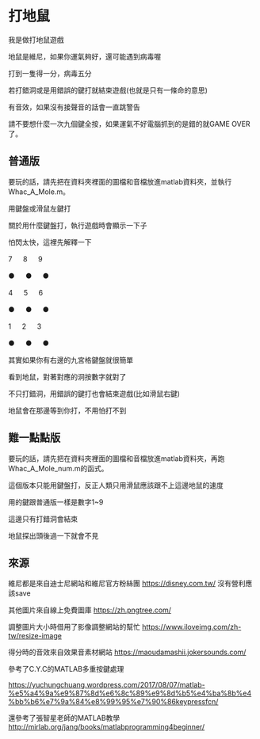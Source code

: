 # 打地鼠

我是做打地鼠遊戲

地鼠是維尼，如果你運氣夠好，還可能遇到病毒喔

打到一隻得一分，病毒五分

若打錯洞或是用錯誤的鍵打就結束遊戲(也就是只有一條命的意思)

有音效，如果沒有接聲音的話會一直跳警告

請不要想什麼一次九個鍵全按，如果運氣不好電腦抓到的是錯的就GAME OVER了。

## 普通版


要玩的話，請先把在資料夾裡面的圖檔和音檔放進matlab資料夾，並執行Whac_A_Mole.m。

用鍵盤或滑鼠左鍵打

關於用什麼鍵盤打，執行遊戲時會顯示一下子

怕閃太快，這裡先解釋一下

 7    　   8   　    9
 
 ●   　    ●    　  ●
 
 4    　   5    　   6

 ●     　  ●    　   ●
 
 1   　   2    　   3
 
 ●    　   ●   　   ●
 
其實如果你有右邊的九宮格鍵盤就很簡單

看到地鼠，對著對應的洞按數字就對了

不只打錯洞，用錯誤的鍵打也會結束遊戲(比如滑鼠右鍵)

地鼠會在那邊等到你打，不用怕打不到

## 難一點點版

要玩的話，請先把在資料夾裡面的圖檔和音檔放進matlab資料夾，再跑Whac_A_Mole_num.m的函式。

這個版本只能用鍵盤打，反正人類只用滑鼠應該跟不上這邊地鼠的速度

用的鍵跟普通版一樣是數字1~9

這邊只有打錯洞會結束

地鼠探出頭後過一下就會不見






## 來源
維尼都是來自迪士尼網站和維尼官方粉絲團
https://disney.com.tw/
沒有營利應該save

其他圖片來自線上免費圖庫
https://zh.pngtree.com/

調整圖片大小時借用了影像調整網站的幫忙
https://www.iloveimg.com/zh-tw/resize-image

得分時的音效來自效果音素材網站
https://maoudamashii.jokersounds.com/

參考了C.Y.C的MATLAB多重按鍵處理

https://yuchungchuang.wordpress.com/2017/08/07/matlab-%e5%a4%9a%e9%87%8d%e6%8c%89%e9%8d%b5%e4%ba%8b%e4%bb%b6%e7%9a%84%e8%99%95%e7%90%86keypressfcn/

還參考了張智星老師的MATLAB教學
http://mirlab.org/jang/books/matlabprogramming4beginner/

